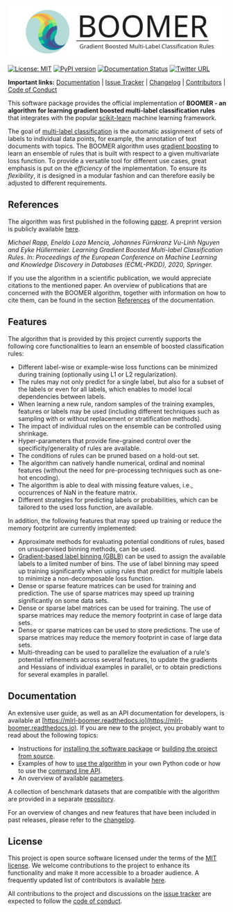 <p align="center">
  <picture>
    <source media="(prefers-color-scheme: dark)" srcset="assets/logo_dark.svg">
    <source media="(prefers-color-scheme: light)" srcset="assets/logo_light.svg">
    <img alt="BOOMER - Gradient Boosted Multi-Label Classification Rules" src="assets/logo_light.svg">
  </picture>
</p>

[![License: MIT](https://img.shields.io/badge/License-MIT-yellow.svg)](https://opensource.org/licenses/MIT)
[![PyPI version](https://badge.fury.io/py/mlrl-boomer.svg)](https://badge.fury.io/py/mlrl-boomer)
[![Documentation Status](https://readthedocs.org/projects/mlrl-boomer/badge/?version=latest)](https://mlrl-boomer.readthedocs.io/en/latest/?badge=latest)
[![Twitter URL](https://img.shields.io/twitter/url?label=Follow%20on%20Twitter&style=social&url=https%3A%2F%2Ftwitter.com%2FBOOMER_ML)](https://twitter.com/BOOMER_ML)

**Important links:** [Documentation](https://mlrl-boomer.readthedocs.io) | [Issue Tracker](https://github.com/mrapp-ke/Boomer/issues) | [Changelog](CHANGELOG.md) | [Contributors](CONTRIBUTORS.md) | [Code of Conduct](CODE_OF_CONDUCT.md)

This software package provides the official implementation of **BOOMER - an algorithm for learning gradient boosted multi-label classification rules** that integrates with the popular [scikit-learn](https://scikit-learn.org) machine learning framework.

The goal of [multi-label classification](https://en.wikipedia.org/wiki/Multi-label_classification) is the automatic assignment of sets of labels to individual data points, for example, the annotation of text documents with topics. The BOOMER algorithm uses [gradient boosting](https://en.wikipedia.org/wiki/Gradient_boosting) to learn an ensemble of rules that is built with respect to a given multivariate loss function. To provide a versatile tool for different use cases, great emphasis is put on the *efficiency* of the implementation. To ensure its *flexibility*, it is designed in a modular fashion and can therefore easily be adjusted to different requirements.  

## References

The algorithm was first published in the following [paper](https://doi.org/10.1007/978-3-030-67664-3_8). A preprint version is publicly available [here](https://arxiv.org/pdf/2006.13346.pdf).

*Michael Rapp, Eneldo Loza Mencía, Johannes Fürnkranz Vu-Linh Nguyen and Eyke Hüllermeier. Learning Gradient Boosted Multi-label Classification Rules. In: Proceedings of the European Conference on Machine Learning and Knowledge Discovery in Databases (ECML-PKDD), 2020, Springer.*

If you use the algorithm in a scientific publication, we would appreciate citations to the mentioned paper. An overview of publications that are concerned with the BOOMER algorithm, together with information on how to cite them, can be found in the section [References](https://mlrl-boomer.readthedocs.io/en/latest/references/index.html) of the documentation. 

## Features

The algorithm that is provided by this project currently supports the following core functionalities to learn an ensemble of boosted classification rules:

* Different label-wise or example-wise loss functions can be minimized during training (optionally using L1 or L2 regularization).
* The rules may not only predict for a single label, but also for a subset of the labels or even for all labels, which enables to model local dependencies between labels.
* When learning a new rule, random samples of the training examples, features or labels may be used (including different techniques such as sampling with or without replacement or stratification methods).
* The impact of individual rules on the ensemble can be controlled using shrinkage.
* Hyper-parameters that provide fine-grained control over the specificity/generality of rules are available.
* The conditions of rules can be pruned based on a hold-out set.
* The algorithm can natively handle numerical, ordinal and nominal features (without the need for pre-processing techniques such as one-hot encoding).
* The algorithm is able to deal with missing feature values, i.e., occurrences of NaN in the feature matrix.
* Different strategies for predicting labels or probabilities, which can be tailored to the used loss function, are available.

In addition, the following features that may speed up training or reduce the memory footprint are currently implemented:

* Approximate methods for evaluating potential conditions of rules, based on unsupervised binning methods, can be used.
* [Gradient-based label binning (GBLB)](https://arxiv.org/pdf/2106.11690.pdf) can be used to assign the available labels to a limited number of bins. The use of label binning may speed up training significantly when using rules that predict for multiple labels to minimize a non-decomposable loss function.
* Dense or sparse feature matrices can be used for training and prediction. The use of sparse matrices may speed up training significantly on some data sets.
* Dense or sparse label matrices can be used for training. The use of sparse matrices may reduce the memory footprint in case of large data sets.
* Dense or sparse matrices can be used to store predictions. The use of sparse matrices may reduce the memory footprint in case of large data sets.
* Multi-threading can be used to parallelize the evaluation of a rule's potential refinements across several features, to update the gradients and Hessians of individual examples in parallel, or to obtain predictions for several examples in parallel.

## Documentation

An extensive user guide, as well as an API documentation for developers, is available at [https://mlrl-boomer.readthedocs.io](https://mlrl-boomer.readthedocs.io). If you are new to the project, you probably want to read about the following topics:

* Instructions for [installing the software package](https://mlrl-boomer.readthedocs.io/en/latest/quickstart/index.html#installation) or [building the project from source](https://mlrl-boomer.readthedocs.io/en/latest/api/index.html#building-from-source).
* Examples of how to [use the algorithm](https://mlrl-boomer.readthedocs.io/en/latest/quickstart/index.html#using-the-algorithm) in your own Python code or how to use the [command line API](https://mlrl-boomer.readthedocs.io/en/latest/testbed/index.html).
* An overview of available [parameters](https://mlrl-boomer.readthedocs.io/en/latest/quickstart/index.html#parameters).

A collection of benchmark datasets that are compatible with the algorithm are provided in a separate [repository](https://github.com/mrapp-ke/Boomer-Datasets).

For an overview of changes and new features that have been included in past releases, please refer to the [changelog](CHANGELOG.md).

## License

This project is open source software licensed under the terms of the [MIT license](LICENSE.txt). We welcome contributions to the project to enhance its functionality and make it more accessible to a broader audience. A frequently updated list of contributors is available [here](CONTRIBUTORS.md).

All contributions to the project and discussions on the [issue tracker](https://github.com/mrapp-ke/Boomer/issues) are expected to follow the [code of conduct](CODE_OF_CONDUCT.md).
